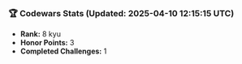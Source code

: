 ### 🏆 Codewars Stats (Updated: 2025-04-10 12:15:15 UTC)

- **Rank:** 8 kyu
- **Honor Points:** 3
- **Completed Challenges:** 1
